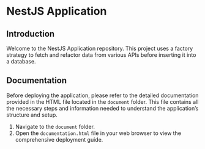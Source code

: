 # NestJS Application

## Introduction
Welcome to the NestJS Application repository. This project uses a factory strategy to fetch and refactor data from various APIs before inserting it into a database.

## Documentation
Before deploying the application, please refer to the detailed documentation provided in the HTML file located in the `document` folder. This file contains all the necessary steps and information needed to understand the application’s structure and setup.

1. Navigate to the `document` folder.
2. Open the `documentation.html` file in your web browser to view the comprehensive deployment guide.


